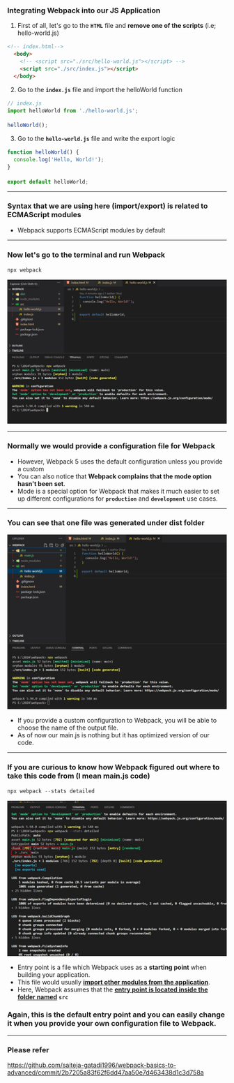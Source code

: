 ### Integrating Webpack into our JS Application

1. First of all, let's go to the **`HTML`** file and **remove one of the scripts** (i.e; hello-world.js)

```html
<!-- index.html-->
  <body>
    <!-- <script src="./src/hello-world.js"></script> -->
    <script src="./src/index.js"></script>
  </body>
```

2. Go to the **`index.js`** file and import the helloWorld function


```js
// index.js
import helloWorld from './hello-world.js';

helloWorld();
```


3. Go to the **`hello-world.js`** file and write the export logic

```js
function helloWorld() {
  console.log('Hello, World!');
}

export default helloWorld;
```


----

### Syntax that we are using here (import/export) is related to ECMAScript modules

- Webpack supports ECMAScript modules by default


---

### Now let's go to the terminal and run Webpack

```js
npx webpack
```

<img src="./imagesUsed/integrating_webpack.JPG">

----

### Normally we would provide a configuration file for Webpack
- However, Webpack 5 uses the default configuration unless you provide a custom
- You can also notice that **Webpack complains that the mode option hasn't been set**.
- Mode is a special option for Webpack that makes it much easier to set up different configurations for **`production`** and **`development`** use cases.

---

### You can see that one file was generated under dist folder

<img src="./imagesUsed/dist_folder.JPG">


- If you provide a custom configuration to Webpack, you will be able to choose the name of the output file.
- As of now our main.js is nothing but it has optimized version of our code.

----

### If you are curious to know how Webpack figured out where to take this code from (I mean main.js code)

```js
npx webpack --stats detailed
```

<img src="./imagesUsed/how_webpack_figured_out.JPG">

- Entry point is a file which Webpack uses as a **starting point** when building your application.
- This file would usually <ins>**import other modules from the application**</ins>.
- Here, Webpack assumes that the <ins>**entry point is located inside the folder named**</ins> **`src`**

### Again, this is the default entry point and you can easily change it when you provide your own configuration file to Webpack.

----

### Please refer

https://github.com/saiteja-gatadi1996/webpack-basics-to-advanced/commit/2b7205a83f62f6dd47aa50e7d463438d1c3d758a